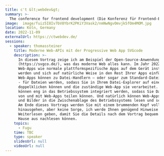 ```yaml
---
title: c't &lt;webdev&gt;
summary: >-
  The conference for frontend development (Die Konferenz für Frontend-Entwicklung)
image:  image/fuiz5I8Iv7bV8YbrK2PKiY3Vask2/nmNwNgvOmvjk5fOm4MOM.jpg
location: Köln, Germany
date: 2022-11-09
externalUrl: https://ctwebdev.de/
sessions:
  - speaker: thomassteiner
    title: Moderne Web-APIs mit der Progressive Web App SVGcode
    description: >-
      In diesem Vortrag zeige ich am Beispiel der Open-Source-Anwendung SVGcode
      (https://svgco.de/), was das moderne Web alles kann. Im Jahr 2022 können
      Web-Apps wie normale plattformspezifische Apps auf dem Gerät installiert
      werden und sich auf natürliche Weise in den Rest Ihrer Apps einfügen.
      Web-Apps können zu Datei-Handlern – oder sogar zum Standard-Datei-Handler
      - für Dateien werden, sodass Sie in Ihrem Datei-Explorer auf eine Datei
      doppelklicken können und die zuständige Web-App sie verarbeitet. Web-Apps
      können eng in das Betriebssystem integriert werden, sodass Sie Dateien
      von und mit Web-Apps teilen können. Und natürlich können Web-Apps Texte
      und Bilder in die Zwischenablage des Betriebssystems lesen und schreiben.
      Am Ende dieses Vortrags werden Sie mit einem brummenden Kopf voller Ideen
      hinausgehen, aber keine Sorge, ich werde Ihnen genügend Hinweise zum
      Weiterlesen geben, damit Sie die Details nach dem Vortrag bequem von zu
      Hause aus nachlesen können.
    topics:
      - Fugu
    time: TBC
    type: speaker
    slidesUrl: null
    videoUrl: null
---
```

